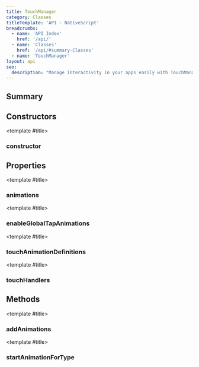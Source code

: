 ```yaml
---
title: TouchManager
category: Classes
titleTemplate: 'API - NativeScript'
breadcrumbs: 
  - name: 'API Index'
    href: '/api/'
  - name: 'Classes'
    href: '/api/#summary-Classes'
  - name: 'TouchManager'
layout: api
seo:
  description: "Manage interactivity in your apps easily with TouchManager.\nStore reusable down/up animation settings for touches as well as optionally enable automatic tap (down/up) animations for your app."
---
```


<!-- This page is auto generated, do not edit manually. -->
<!-- Run "yarn generate:api-docs" to regenerate -->

<script setup lang="ts">
  import { provide } from "vue";
  import API_DATA from "./TouchManager.data.json";
  
  provide('API_DATA', API_DATA);
</script>

<APIRefHierarchy v-once />

<APIRefComment commentBase64="eyJibG9ja1RhZ3MiOltdLCJtb2RpZmllclRhZ3MiOnt9LCJzdW1tYXJ5IjpbeyJraW5kIjoidGV4dCIsInRleHQiOiJNYW5hZ2UgaW50ZXJhY3Rpdml0eSBpbiB5b3VyIGFwcHMgZWFzaWx5IHdpdGggVG91Y2hNYW5hZ2VyLlxuU3RvcmUgcmV1c2FibGUgZG93bi91cCBhbmltYXRpb24gc2V0dGluZ3MgZm9yIHRvdWNoZXMgYXMgd2VsbCBhcyBvcHRpb25hbGx5IGVuYWJsZSBhdXRvbWF0aWMgdGFwIChkb3duL3VwKSBhbmltYXRpb25zIGZvciB5b3VyIGFwcC4ifV19" v-once />

## <Heading ignore>Summary</Heading>

<APIRefSummary v-once />

## Constructors

<div class="">

<APIRef for="14049" v-once>

<template #title>

### constructor

</template>

</APIRef>

</div>

## Properties

<div class="isStatic">

<APIRef for="14032" v-once>

<template #title>

### animations

</template>

</APIRef>

</div>

<div class="isStatic">

<APIRef for="14031" v-once>

<template #title>

### enableGlobalTapAnimations

</template>

</APIRef>

</div>

<div class="isStatic">

<APIRef for="14037" v-once>

<template #title>

### touchAnimationDefinitions

</template>

</APIRef>

</div>

<div class="isStatic">

<APIRef for="14033" v-once>

<template #title>

### touchHandlers

</template>

</APIRef>

</div>

## Methods

<div class="isStatic">

<APIRef for="14042" v-once>

<template #title>

### addAnimations

</template>

</APIRef>

</div>

<div class="isStatic">

<APIRef for="14045" v-once>

<template #title>

### startAnimationForType

</template>

</APIRef>

</div>
